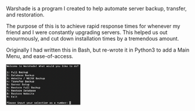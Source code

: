 Warshade is a program I created to help automate server backup, transfer, and restoration.

The purpose of this is to achieve rapid response times for whenever my friend and I were constantly upgrading servers. This helped us out enourmously, and cut down installation times by a tremendous amount.

Originally I had written this in Bash, but re-wrote it in Python3 to add a Main Menu, and ease-of-access.

<img
  src="Images/Example.png"
  alt="Example"
  title="Warshade in action"
  style="display: inline-block; margin: 0 auto"
  width="40%"
  height="40%">
